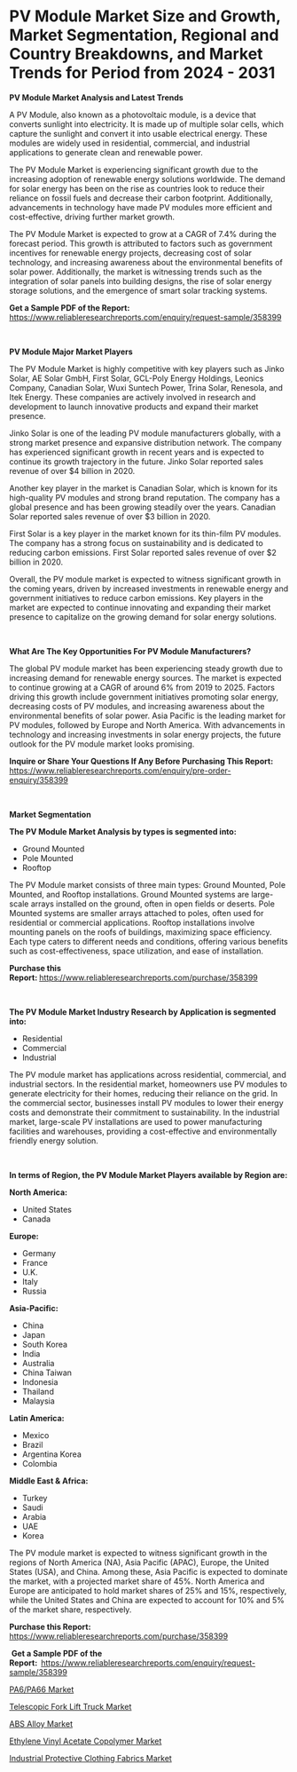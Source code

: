 <p><h1>PV Module Market Size and Growth, Market Segmentation, Regional and Country Breakdowns, and Market Trends for Period from 2024 -  2031</h1></p><p><strong>PV Module Market Analysis and Latest Trends</strong></p>
<p><p>A PV Module, also known as a photovoltaic module, is a device that converts sunlight into electricity. It is made up of multiple solar cells, which capture the sunlight and convert it into usable electrical energy. These modules are widely used in residential, commercial, and industrial applications to generate clean and renewable power.</p><p>The PV Module Market is experiencing significant growth due to the increasing adoption of renewable energy solutions worldwide. The demand for solar energy has been on the rise as countries look to reduce their reliance on fossil fuels and decrease their carbon footprint. Additionally, advancements in technology have made PV modules more efficient and cost-effective, driving further market growth.</p><p>The PV Module Market is expected to grow at a CAGR of 7.4% during the forecast period. This growth is attributed to factors such as government incentives for renewable energy projects, decreasing cost of solar technology, and increasing awareness about the environmental benefits of solar power. Additionally, the market is witnessing trends such as the integration of solar panels into building designs, the rise of solar energy storage solutions, and the emergence of smart solar tracking systems.</p></p>
<p><strong>Get a Sample PDF of the Report:&nbsp;</strong> <a href="https://www.reliableresearchreports.com/enquiry/request-sample/358399">https://www.reliableresearchreports.com/enquiry/request-sample/358399</a></p>
<p>&nbsp;</p>
<p><strong>PV Module Major Market Players</strong></p>
<p><p>The PV Module Market is highly competitive with key players such as Jinko Solar, AE Solar GmbH, First Solar, GCL-Poly Energy Holdings, Leonics Company, Canadian Solar, Wuxi Suntech Power, Trina Solar, Renesola, and Itek Energy. These companies are actively involved in research and development to launch innovative products and expand their market presence.</p><p>Jinko Solar is one of the leading PV module manufacturers globally, with a strong market presence and expansive distribution network. The company has experienced significant growth in recent years and is expected to continue its growth trajectory in the future. Jinko Solar reported sales revenue of over $4 billion in 2020.</p><p>Another key player in the market is Canadian Solar, which is known for its high-quality PV modules and strong brand reputation. The company has a global presence and has been growing steadily over the years. Canadian Solar reported sales revenue of over $3 billion in 2020.</p><p>First Solar is a key player in the market known for its thin-film PV modules. The company has a strong focus on sustainability and is dedicated to reducing carbon emissions. First Solar reported sales revenue of over $2 billion in 2020.</p><p>Overall, the PV module market is expected to witness significant growth in the coming years, driven by increased investments in renewable energy and government initiatives to reduce carbon emissions. Key players in the market are expected to continue innovating and expanding their market presence to capitalize on the growing demand for solar energy solutions.</p></p>
<p>&nbsp;</p>
<p><strong>What Are The Key Opportunities For PV Module Manufacturers?</strong></p>
<p><p>The global PV module market has been experiencing steady growth due to increasing demand for renewable energy sources. The market is expected to continue growing at a CAGR of around 6% from 2019 to 2025. Factors driving this growth include government initiatives promoting solar energy, decreasing costs of PV modules, and increasing awareness about the environmental benefits of solar power. Asia Pacific is the leading market for PV modules, followed by Europe and North America. With advancements in technology and increasing investments in solar energy projects, the future outlook for the PV module market looks promising.</p></p>
<p><strong>Inquire or Share Your Questions If Any Before Purchasing This Report:</strong> <a href="https://www.reliableresearchreports.com/enquiry/pre-order-enquiry/358399">https://www.reliableresearchreports.com/enquiry/pre-order-enquiry/358399</a></p>
<p>&nbsp;</p>
<p><strong>Market Segmentation</strong></p>
<p><strong>The PV Module Market Analysis by types is segmented into:</strong></p>
<p><ul><li>Ground Mounted</li><li>Pole Mounted</li><li>Rooftop</li></ul></p>
<p><p>The PV Module market consists of three main types: Ground Mounted, Pole Mounted, and Rooftop installations. Ground Mounted systems are large-scale arrays installed on the ground, often in open fields or deserts. Pole Mounted systems are smaller arrays attached to poles, often used for residential or commercial applications. Rooftop installations involve mounting panels on the roofs of buildings, maximizing space efficiency. Each type caters to different needs and conditions, offering various benefits such as cost-effectiveness, space utilization, and ease of installation.</p></p>
<p><strong>Purchase this Report:&nbsp;</strong><a href="https://www.reliableresearchreports.com/purchase/358399">https://www.reliableresearchreports.com/purchase/358399</a></p>
<p>&nbsp;</p>
<p><strong>The PV Module Market Industry Research by Application is segmented into:</strong></p>
<p><ul><li>Residential</li><li>Commercial</li><li>Industrial</li></ul></p>
<p><p>The PV module market has applications across residential, commercial, and industrial sectors. In the residential market, homeowners use PV modules to generate electricity for their homes, reducing their reliance on the grid. In the commercial sector, businesses install PV modules to lower their energy costs and demonstrate their commitment to sustainability. In the industrial market, large-scale PV installations are used to power manufacturing facilities and warehouses, providing a cost-effective and environmentally friendly energy solution.</p></p>
<p>&nbsp;</p>
<p><strong>In terms of Region, the PV Module Market Players available by Region are:</strong></p>
<p>
    <p> <strong> North America: </strong>
        <ul>
            <li>United States</li>
            <li>Canada</li>
        </ul>
        </p> 
    <p> <strong> Europe: </strong>
        <ul>
            <li>Germany</li>
            <li>France</li>
            <li>U.K.</li>
            <li>Italy</li>
            <li>Russia</li>
        </ul>
        </p> 
    <p> <strong> Asia-Pacific: </strong>
        <ul>
            <li>China</li>
            <li>Japan</li>
            <li>South Korea</li>
            <li>India</li>
            <li>Australia</li>
            <li>China Taiwan</li>
            <li>Indonesia</li>
            <li>Thailand</li>
            <li>Malaysia</li>
        </ul>
        </p> 
    <p> <strong> Latin America: </strong>
        <ul>
            <li>Mexico</li>
            <li>Brazil</li>
            <li>Argentina Korea</li>
            <li>Colombia</li>
        </ul>
        </p> 
    <p> <strong> Middle East & Africa: </strong>
        <ul>
            <li>Turkey</li>
            <li>Saudi</li>
            <li>Arabia</li>
            <li>UAE</li>
            <li>Korea</li>
        </ul>
    </p>
    </p>
<p><p>The PV module market is expected to witness significant growth in the regions of North America (NA), Asia Pacific (APAC), Europe, the United States (USA), and China. Among these, Asia Pacific is expected to dominate the market, with a projected market share of 45%. North America and Europe are anticipated to hold market shares of 25% and 15%, respectively, while the United States and China are expected to account for 10% and 5% of the market share, respectively.</p></p>
<p><strong>Purchase this Report: </strong><a href="https://www.reliableresearchreports.com/purchase/358399">https://www.reliableresearchreports.com/purchase/358399</a></p>
<p>&nbsp;<strong>Get a Sample PDF of the Report:&nbsp;&nbsp;</strong><a href="https://www.reliableresearchreports.com/enquiry/request-sample/358399">https://www.reliableresearchreports.com/enquiry/request-sample/358399</a></p>
<p><strong></strong></p>
<p><p><a href="https://github.com/kosella/Market-Research-Report-List-2/blob/main/pa6pa66-market.md">PA6/PA66 Market</a></p><p><a href="https://carnation-joke-41f.notion.site/Telescopic-Fork-Lift-Truck-Market-Size-Share-Trends-Analysis-Report-By-Application-Regional-Outl-f2bee3d888a84e39b50933a58e759449">Telescopic Fork Lift Truck Market</a></p><p><a href="https://view.publitas.com/reportprime-1/global-abs-alloy-market-by-types-applications-and-major-players-with-regional-growth-rate-analysis-and-development-situation-from-2024-to-2031/">ABS Alloy Market</a></p><p><a href="https://view.publitas.com/reportprime-1/ethylene-vinyl-acetate-copolymer-market-furnish-information-about-market-size-market-share-market-dynamics-and-projections-spanning-from-2024-to-2031/">Ethylene Vinyl Acetate Copolymer Market</a></p><p><a href="https://github.com/kufem1/Market-Research-Report-List-1/blob/main/industrial-protective-clothing-fabrics-market.md">Industrial Protective Clothing Fabrics Market</a></p></p>